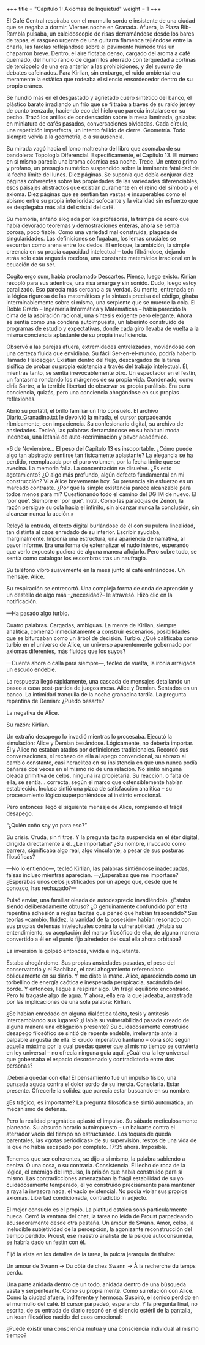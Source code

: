 +++
title = "Capítulo 1: Axiomas de Inquietud"
weight = 1
+++

El Café Central respiraba con el murmullo sordo e insistente de una ciudad que
se negaba a dormir. Viernes noche en Granada. Afuera, la Plaza Bib-Rambla
pulsaba, un caleidoscopio de risas derramándose desde los bares de tapas, el
rasgueo urgente de una guitarra flamenca tejiéndose entre la charla, las farolas
reflejándose sobre el pavimento húmedo tras un chaparrón breve. Dentro, el aire
flotaba denso, cargado del aroma a café quemado, del humo rancio de cigarrillos
aferrado con terquedad a cortinas de terciopelo de una era anterior a las
prohibiciones, y del susurro de debates cafeinados. Para Kirlian, sin embargo,
el ruido ambiental era meramente la estática que rodeaba el silencio
ensordecedor dentro de su propio cráneo.

Se hundió más en el desgastado y agrietado cuero sintético del banco, el
plástico barato irradiando un frío que se filtraba a través de su raído jersey
de punto trenzado, haciendo eco del hielo que parecía instalarse en su pecho.
Trazó los anillos de condensación sobre la mesa laminada, galaxias en miniatura
de cafés pasados, conversaciones olvidadas. Cada círculo, una repetición
imperfecta, un intento fallido de cierre. Geometría. Todo siempre volvía a la
geometría, o a su ausencia.

Su mirada vagó hacia el lomo maltrecho del libro que asomaba de su bandolera:
Topología Diferencial. Específicamente, el Capítulo 13. El número en sí mismo
parecía una broma cósmica esa noche. Trece. Un entero primo y profano, un
presagio numérico suspendido sobre la inminente fatalidad de la fecha límite del
lunes. Diez páginas. Se suponía que debía conjurar diez páginas coherentes sobre
las propiedades de las variedades diferenciables, esos paisajes abstractos que
existían puramente en el reino del símbolo y el axioma. Diez páginas que se
sentían tan vastas e insuperables como el abismo entre su propia interioridad
sofocante y la vitalidad sin esfuerzo que se desplegaba más allá del cristal del
café.

Su memoria, antaño elogiada por los profesores, la trampa de acero que había
devorado teoremas y demostraciones enteras, ahora se sentía porosa, poco fiable.
Como una variedad mal construida, plagada de singularidades. Las definiciones se
fugaban, los lemas cruciales se escurrían como arena entre los dedos. El
enfoque, la ambición, la simple creencia en su propia capacidad intelectual –
todo filtrándose, dejando atrás solo esta angustia roedora, una constante
matemática irracional en la ecuación de su ser.

Cogito ergo sum, había proclamado Descartes. Pienso, luego existo. Kirlian
resopló para sus adentros, una risa amarga y sin sonido. Dudo, luego estoy
paralizado. Eso parecía más cercano a su verdad. Su mente, entrenada en la
lógica rigurosa de las matemáticas y la sintaxis precisa del código, giraba
interminablemente sobre sí misma, una serpiente que se muerde la cola. El Doble
Grado – Ingeniería Informática y Matemáticas – había parecido la cima de la
aspiración racional, una síntesis exigente pero elegante. Ahora se sentía como
una condena autoimpuesta, un laberinto construido de programas de estudio y
expectativas, donde cada giro llevaba de vuelta a la misma conciencia aplastante
de su propia insuficiencia.

Observó a las parejas afuera, extremidades entrelazadas, moviéndose con una
certeza fluida que envidiaba. Su fácil Ser-en-el-mundo, podría haberlo llamado
Heidegger. Existían dentro del flujo, descargados de la tarea sisífica de probar
su propia existencia a través del trabajo intelectual. Él, mientras tanto, se
sentía irrevocablemente otro. Un espectador en el festín, un fantasma rondando
los márgenes de su propia vida. Condenado, como diría Sartre, a la terrible
libertad de observar su propia parálisis. Era pura conciencia, quizás, pero una
conciencia ahogándose en sus propias reflexiones.

Abrió su portátil, el brillo familiar un frío consuelo. El archivo
Diario_Granadino.txt le devolvió la mirada, el cursor parpadeando rítmicamente,
con impaciencia. Su confesionario digital, su archivo de ansiedades. Tecleó, las
palabras derramándose en su habitual moda inconexa, una letanía de
auto-recriminación y pavor académico.

«6 de Noviembre... El peso del Capítulo 13 es insoportable. ¿Cómo puede algo tan
abstracto sentirse tan físicamente aplastante? La elegancia se ha perdido,
reemplazada por el puro volumen, por la fecha límite que se avecina. La memoria
falla. La concentración se disuelve. ¿Es esto agotamiento? ¿O algo más profundo,
algún defecto fundamental en mi construcción? Vi a Alice brevemente hoy. Su
presencia sin esfuerzo es un marcado contraste. ¿Por qué la simple existencia
parece alcanzable para todos menos para mí? Cuestionando todo el camino del
DGIIM de nuevo. El 'por qué'. Siempre el 'por qué'. Inútil. Como las paradojas
de Zenón, la razón persigue su cola hacia el infinito, sin alcanzar nunca la
conclusión, sin alcanzar nunca la acción.»

Releyó la entrada, el texto digital burlándose de él con su pulcra linealidad,
tan distinta al caos enredado de su interior. Escribir ayudaba, marginalmente.
Imponía una estructura, una apariencia de narrativa, al pavor informe. Era una
forma de externalizar el nudo interno, esperando que verlo expuesto pudiera de
alguna manera aflojarlo. Pero sobre todo, se sentía como catalogar los escombros
tras un naufragio.

Su teléfono vibró suavemente en la mesa junto al café enfriándose. Un mensaje.
Alice.

Su respiración se entrecortó. Una compleja forma de onda de aprensión y un
destello de algo más –¿necesidad?– le atravesó. Hizo clic en la notificación.

—Ha pasado algo turbio.

Cuatro palabras. Cargadas, ambiguas. La mente de Kirlian, siempre analítica,
comenzó inmediatamente a construir escenarios, posibilidades que se bifurcaban
como un árbol de decisión. Turbio. ¿Qué calificaba como turbio en el universo de
Alice, un universo aparentemente gobernado por axiomas diferentes, más fluidos
que los suyos?

—Cuenta ahora o calla para siempre—, tecleó de vuelta, la ironía arraigada un
escudo endeble.

La respuesta llegó rápidamente, una cascada de mensajes detallando un paseo a
casa post-partida de juegos mesa. Alice y Demian.
Sentados en un banco. La intimidad tranquila de la noche granadina tardía. La
pregunta repentina de Demian: ¿Puedo besarte?

La negativa de Alice.

Su razón: Kirlian.

Un extraño desapego lo invadió mientras lo procesaba. Ejecutó la simulación:
Alice y Demian besándose. Lógicamente, no debería importar. Él y Alice no
estaban atados por definiciones tradicionales. Recordó sus conversaciones, el
rechazo de ella al apego convencional, su abrazo al cambio constante, casi
heraclítea en su insistencia en que uno nunca podía bañarse dos veces en el
mismo río de una relación. No sintió ninguna oleada primitiva de celos, ninguna
ira propietaria. Su reacción, o falta de ella, se sentía... correcta, según el
marco que ostensiblemente habían establecido. Incluso sintió una pizca de
satisfacción analítica – su procesamiento lógico superponiéndose al instinto
emocional.

Pero entonces llegó el siguiente mensaje de Alice, rompiendo el frágil desapego.

“¿Quién coño soy yo para eso?”

Su crisis. Cruda, sin filtros. Y la pregunta tácita suspendida en el éter
digital, dirigida directamente a él. ¿Le importaba? ¿Su nombre, invocado como
barrera, significaba algo real, algo vinculante, a pesar de sus posturas
filosóficas?

—No lo entiendo—, tecleó Kirlian, las palabras sintiéndose inadecuadas, falsas
incluso mientras aparecían. —¿Esperabas que me importase? ¿Esperabas unos celos
justificados por un apego que, desde que te conozco, has rechazado?—

Pulsó enviar, una familiar oleada de autodesprecio invadiéndolo. ¿Estaba siendo
deliberadamente obtuso? ¿O genuinamente confundido por esta repentina adhesión a
reglas tácitas que pensó que habían trascendido? Sus teorías –cambio, fluidez,
la vanidad de la posesión– habían resonado con sus propias defensas
intelectuales contra la vulnerabilidad. ¿Había su entendimiento, su aceptación
del marco filosófico de ella, de alguna manera convertido a él en el punto fijo
alrededor del cual ella ahora orbitaba?

La inversión le golpeó entonces, vívida e inquietante.

Estaba ahogándome. Sus propias ansiedades pasadas, el peso del conservatorio y
el Bachibac, el casi ahogamiento referenciado oblicuamente en su diario. Y me
diste la mano. Alice, apareciendo como un torbellino de energía caótica e
inesperada perspicacia, sacándolo del borde. Y entonces, llegué a respirar algo.
Un frágil equilibrio encontrado. Pero tú tragaste algo de agua. Y ahora, ella
era la que jadeaba, arrastrada por las implicaciones de una sola palabra:
Kirlian.

¿Se habían enredado en alguna dialéctica tácita, tesis y antítesis
intercambiando sus lugares? ¿Había su vulnerabilidad pasada creado de alguna
manera una obligación presente? Su cuidadosamente construido desapego filosófico
se sintió de repente endeble, irrelevante ante la palpable angustia de ella. El
crudo imperativo kantiano – obra sólo según aquella máxima por la cual puedas
querer que al mismo tiempo se convierta en ley universal – no ofrecía ninguna
guía aquí. ¿Cuál era la ley universal que gobernaba el espacio desordenado y
contradictorio entre dos personas?

¡Debería quedar con ella! El pensamiento fue un impulso físico, una punzada
aguda contra el dolor sordo de su inercia. Consolarla. Estar presente. Ofrecerle
la solidez que parecía estar buscando en su nombre.

¿Es trágico, es importante? La pregunta filosófica se sintió automática, un
mecanismo de defensa.

Pero la realidad pragmática aplastó el impulso. Su sábado meticulosamente
planeado. Su absurdo horario autoimpuesto – un baluarte contra el aterrador
vacío del tiempo no estructurado. Los toques de queda parentales, las «gotas
periódicas» de su supervisión, restos de una vida de la que no había escapado
por completo. 17:35 ahora. Imposible.

Tenemos que ser coherentes, se dijo a sí mismo, la palabra sabiendo a ceniza. O
una cosa, o su contraria. Consistencia. El lecho de roca de la lógica, el
enemigo del impulso, la prisión que había construido para sí mismo. Las
contradicciones amenazaban la frágil estabilidad de su yo cuidadosamente
temperado, el yo construido precisamente para mantener a raya la invasora nada,
el vacío existencial. No podía violar sus propios axiomas. Libertad
condicionada, contradictio in adjecto.

El mejor consuelo es el propio. La platitud estoica sonó particularmente hueca.
Cerró la ventana del chat, la tarea no leída de Proust parpadeando
acusadoramente desde otra pestaña. Un amour de Swann. Amor, celos, la ineludible
subjetividad de la percepción, la agonizante reconstrucción del tiempo perdido.
Proust, ese maestro analista de la psique autoconsumida, se habría dado un
festín con él.

Fijó la vista en los detalles de la tarea, la pulcra jerarquía de títulos:

Un amour de Swann -> Du côté de chez Swann -> À la recherche du temps perdu.

Una parte anidada dentro de un todo, anidada dentro de una búsqueda vasta y
serpenteante. Como su propia mente. Como su relación con Alice. Como la ciudad
afuera, indiferente y hermosa. Suspiró, el sonido perdido en el murmullo del
café. El cursor parpadeó, esperando. Y la pregunta final, no escrita, de su
entrada de diario resonó en el silencio estéril de la pantalla, un koan
filosófico nacido del caos emocional:

¿Puede existir una consciencia mutua y una consciencia individual al mismo
tiempo?